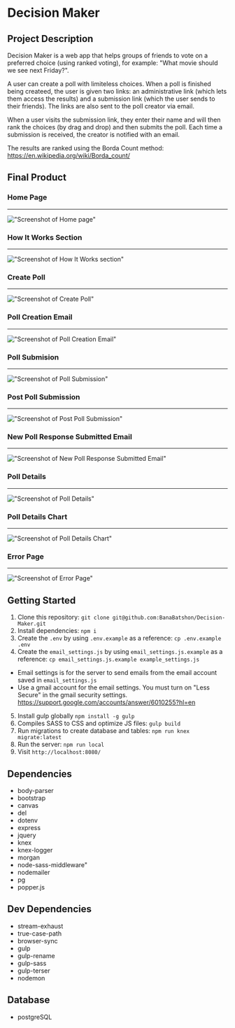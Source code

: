 # Decision Maker

## Project Description

Decision Maker is a web app that helps groups of friends to vote on a preferred choice (using ranked voting), for example: "What movie should we see next Friday?".

A user can create a poll with limiteless choices. When a poll is finished being createed, the user is given two links: an administrative link (which lets them access the results) and a submission link (which the user sends to their friends). The links are also sent to the poll creator via email.

When a user visits the submission link, they enter their name and will then rank the choices (by drag and drop) and then submits the poll. Each time a submission is received, the creator is notified with an email.

The results are ranked using the Borda Count method: <https://en.wikipedia.org/wiki/Borda_count/>

## Final Product

### Home Page
---

!["Screenshot of Home page"](https://github.com/BanaBatshon/Decision-Maker/blob/master/docs/homepage.png)


### How It Works Section
---

!["Screenshot of How It Works section"](https://github.com/BanaBatshon/Decision-Maker/blob/master/docs/how-it-works-section.png)


### Create Poll
---

!["Screenshot of Create Poll"](https://github.com/BanaBatshon/Decision-Maker/blob/master/docs/create-poll-page.png)


### Poll Creation Email
---

!["Screenshot of Poll Creation Email"](https://github.com/BanaBatshon/Decision-Maker/blob/master/docs/poll-creation-email.png)


### Poll Submision 
---

!["Screenshot of Poll Submission"](https://github.com/BanaBatshon/Decision-Maker/blob/master/docs/poll-submission-page.png)


### Post Poll Submission
---

!["Screenshot of Post Poll Submission"](https://github.com/BanaBatshon/Decision-Maker/blob/master/docs/poll-post-submission-page.png)


### New Poll Response Submitted Email
---

!["Screenshot of New Poll Response Submitted Email"](https://github.com/BanaBatshon/Decision-Maker/blob/master/docs/new-poll-response-submitted-email.png)


### Poll Details
---

!["Screenshot of Poll Details"](https://github.com/BanaBatshon/Decision-Maker/blob/master/docs/poll-details-page.png)


### Poll Details Chart
---

!["Screenshot of Poll Details Chart"](https://github.com/BanaBatshon/Decision-Maker/blob/master/docs/poll-details-chart.png)


### Error Page
---

!["Screenshot of Error Page"](https://github.com/BanaBatshon/Decision-Maker/blob/master/docs/error-page.png)


## Getting Started

1. Clone this repository: `git clone git@github.com:BanaBatshon/Decision-Maker.git`
2. Install dependencies: `npm i`
3. Create the `.env` by using `.env.example` as a reference: `cp .env.example .env`
4. Create the `email_settings.js` by using `email_settings.js.example` as a reference: `cp email_settings.js.example example_settings.js`
- Email settings is for the server to send emails from the email account saved in `email_settings.js`
- Use a gmail account for the email settings. You must turn on "Less Secure" in the gmail security settings. <https://support.google.com/accounts/answer/6010255?hl=en>
5. Install gulp globally `npm install -g gulp`
6. Compiles SASS to CSS and optimize JS files: `gulp build`
7. Run migrations to create database and tables: `npm run knex migrate:latest`
8. Run the server: `npm run local`
9. Visit `http://localhost:8080/`

## Dependencies

- body-parser
- bootstrap
- canvas
- del
- dotenv
- express
- jquery
- knex
- knex-logger
- morgan
- node-sass-middleware"
- nodemailer
- pg
- popper.js

## Dev Dependencies

- stream-exhaust
- true-case-path
- browser-sync
- gulp
- gulp-rename
- gulp-sass
- gulp-terser
- nodemon

## Database

- postgreSQL


